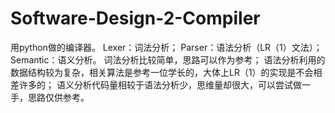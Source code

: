 # Software-Design-2-Compiler
用python做的编译器。
Lexer：词法分析；
Parser：语法分析（LR（1）文法）；
Semantic：语义分析。
词法分析比较简单，思路可以作为参考；
语法分析利用的数据结构较为复杂，相关算法是参考一位学长的，大体上LR（1）的实现是不会相差许多的；
语义分析代码量相较于语法分析少，思维量却很大，可以尝试做一手，思路仅供参考。
